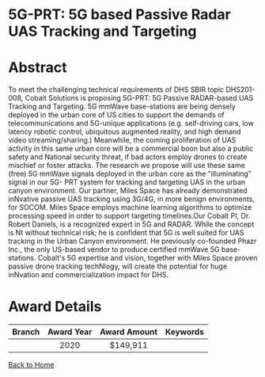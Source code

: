 
5G-PRT: 5G based Passive Radar UAS Tracking and Targeting
=========================================================

# Abstract


To meet the challenging technical requirements of DHS SBIR topic DHS201-008, Cobalt Solutions is proposing 5G-PRT: 5G Passive RADAR-based UAS Tracking and Targeting. 5G mmWave base-stations are being densely deployed in the urban core of US cities to support the demands of telecommunications and 5G-unique applications (e.g. self-driving cars, low latency robotic control, ubiquitous augmented reality, and high demand video streaming/sharing.) Meanwhile, the coming proliferation of UAS activity in this same urban core will be a commercial boon but also a public safety and National security threat, if bad actors employ drones to create mischief or foster attacks. The research we propose will use these same (free) 5G mmWave signals deployed in the urban core as the "illuminating" signal in our 5G- PRT system for tracking and targeting UAS in the urban canyon environment. Our partner, Miles Space has already demonstrated inNvative passive UAS tracking using 3G/4G, in more benign environments, for SOCOM. Miles Space employs machine learning algorithms to optimize processing speed in order to support targeting timelines.Our Cobalt PI, Dr. Robert Daniels, is a recognized expert in 5G and RADAR. While the concept is Nt without technical risk; he is confident that 5G is well suited for UAS tracking in the Urban Canyon environment. He previously co-founded Phazr Inc., the only US-based vendor to produce certified mmWave 5G base-stations. Cobalt's 5G expertise and vision, together with Miles Space proven passive drone tracking techNlogy, will create the potential for huge inNvation and commercialization impact for DHS.  

# Award Details

|Branch|Award Year|Award Amount|Keywords|
| :---: | :---: | :---: | :---: |
||2020|$149,911||
  
  


[Back to Home](https://github.com/chrischow/dod_sbir_awards#602)